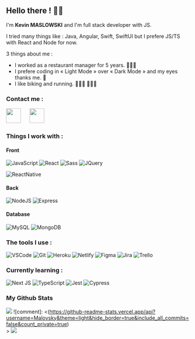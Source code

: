## Hello there ! 👋🏻
I'm **Kevin MASLOWSKI** and I'm full stack developer with JS.

I tried many things like : Java, Angular, Swift, SwiftUI but I prefere JS/TS with React and Node for now.

3 things about me :
* I worked as a restaurant manager for 5 years. 👨🏼‍🍳
* I prefere coding in « Light Mode » over « Dark Mode » and my eyes thanks me. 👀
* I like biking and running. 🚴🏻‍♂️ 🏃🏻‍♂️

### Contact me :

[<img width="40px" style="margin-right: 10px" src="https://cdn.jsdelivr.net/gh/devicons/devicon/icons/linkedin/linkedin-original.svg"/>](https://www.linkedin.com/in/kevin-maslowski-2130ab185/)&emsp;[<img width="40px" style="margin-right: 10px" src="https://cdn.jsdelivr.net/gh/devicons/devicon/icons/google/google-original.svg"/>](mailto:kevinmaslowski@gmail.com)

### Things I work with :
#### Front

![JavaScript](https://img.shields.io/badge/JAVASCRIPT-yellow?style=for-the-badge&logo=javascript&logoColor=white)
![React](https://img.shields.io/badge/REACT-black?style=for-the-badge&logo=react&logoColor=61DAFB)
![Sass](https://img.shields.io/badge/sass-CC6699?style=for-the-badge&logo=sass&logoColor=white) 
![JQuery](https://img.shields.io/badge/jquery-0769AD?style=for-the-badge&logo=jquery&logoColor=white)

![ReactNative](https://img.shields.io/badge/REACT%20NAtive-black?style=for-the-badge&logo=react&logoColor=61DAFB)

#### Back

![NodeJS](https://img.shields.io/badge/Node-339933?style=for-the-badge&logo=nodedotjs&logoColor=white)
![Express](https://img.shields.io/badge/express-black?style=for-the-badge&logo=express&logoColor=white)

#### Database

![MySQL](https://img.shields.io/badge/SQL-4479A1?style=for-the-badge&logo=mysql&logoColor=white)
![MongoDB](https://img.shields.io/badge/MongoDB-GA248?style=for-the-badge&logo=mongodb&logoColor=white)

### The tools I use :

![VSCode](https://img.shields.io/badge/VSCODE-007ACC?style=for-the-badge&logo=visualstudiocode&logoColor=white)
![Git](https://img.shields.io/badge/git-F05032?style=for-the-badge&logo=git&logoColor=white)
![Heroku](https://img.shields.io/badge/heroku-430098?style=for-the-badge&logo=heroku&logoColor=white)
![Netlify](https://img.shields.io/badge/netlify-00C7B7?style=for-the-badge&logo=netlify&logoColor=white)
![Figma](https://img.shields.io/badge/figma-F24E1E?style=for-the-badge&logo=figma&logoColor=white)
![Jira](https://img.shields.io/badge/jira-0052CC?style=for-the-badge&logo=jira&logoColor=white)
![Trello](https://img.shields.io/badge/trello-0052CC?style=for-the-badge&logo=trello&logoColor=white)

### Currently learning :
![Next JS](https://img.shields.io/badge/Next-black?style=for-the-badge&logo=next.js&logoColor=white)
![TypeScript](https://img.shields.io/badge/typescript-%23007ACC.svg?style=for-the-badge&logo=typescript&logoColor=white)
![Jest](https://img.shields.io/badge/jest-C21325?style=for-the-badge&logo=jest&logoColor=white)
![Cypress](https://img.shields.io/badge/cypress-17202C?style=for-the-badge&logo=cypress&logoColor=white)

### My Github Stats
![](https://github-readme-stats.vercel.app/api/top-langs/?username=Malovsky&theme=light&hide_border=true&include_all_commits=false&count_private=true&layout=compact)
![comment]: <(https://github-readme-stats.vercel.app/api?username=Malovsky&theme=light&hide_border=true&include_all_commits=false&count_private=true)<br/>>
![](https://github-readme-streak-stats.herokuapp.com/?user=Malovsky&theme=light&hide_border=true)<br/>
